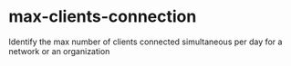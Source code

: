 # max-clients-connection
Identify the max number of clients connected simultaneous per day for a network or an organization
